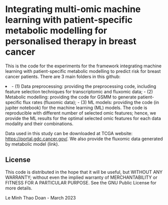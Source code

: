 # Integrating multi-omic machine learning with patient-specific metabolic modelling for personalised therapy in breast cancer

This is the code for the experiments for the framework integrating machine learning with patient-specific metabolic modelling to predict risk for breast cancer patients. There are 3 main folders in this github:
<li>
        - (1) Data preprocessing: providing the preprocessing code, including feature selection techniques for transcriptomic and fluxomic data; 
        - (2) Metabolic modelling: providing the code for GSMM to generate patient-specific flux rates (fluxomic data);
        - (3) ML models: providing the code (in jupiter notebook) for the machine learning (ML) models. The code is reproducible with different number of selected omic features; hence, we provide the ML results for the optimal selected omic features for each data modality and their combinations.
</li>
        
Data used in this study can be downloaded at TCGA website: https://portal.gdc.cancer.gov/. We also provide the fluxomic data generated by metabolic model (link).


## License

This code is distributed in the hope that it will be useful, but WITHOUT ANY WARRANTY; without even the implied warranty of MERCHANTABILITY or FITNESS FOR A PARTICULAR PURPOSE. See the GNU Public License for more details.

Le Minh Thao Doan - March 2023
